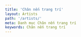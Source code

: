 ```yaml
---
title: 'Chân nến trang trí'
layout: Artists
path: '/artists/'
meta: Danh mục Chân nến trang trí
keywords: Chân nến trang trí
---
```

